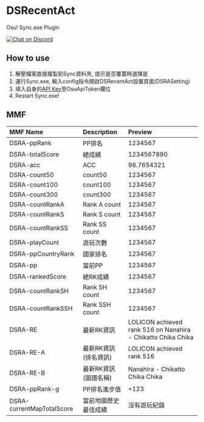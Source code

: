 # DSRecentAct
Osu! Sync.exe Plugin

[![Chat on Discord](https://discordapp.com/api/guilds/579330361226428426/widget.png "Chat on Discord")](https://discord.gg/H4x77Md)

## How to use
1. 解壓檔案直接複製到Sync資料夾, 提示是否覆蓋時選擇是
2. 運行Sync.exe, 輸入config指令開啟DSRecentAct設置頁面(DSRASetting)
3. 填入自身的[API Key](https://osu.ppy.sh/p/api/)至OsuApiToken欄位
4. Restart Sync.exe!


## MMF
| MMF Name | Description | Preview | 
|:---------|:---------|:---------|
| DSRA-ppRank | PP排名 | 1234567 |
| DSRA-totalScore | 總成績 | 1234567890 |
| DSRA-acc | ACC | 98.7654321 |
| DSRA-count50 | count50 | 1234567 |
| DSRA-count100 | count100 | 1234567 |
| DSRA-count300 | count300 | 1234567 |
| DSRA-countRankA | Rank A count | 1234567 |
| DSRA-countRankS | Rank S count | 1234567 |
| DSRA-countRankSS | Rank SS count | 1234567 |
| DSRA-playCount | 遊玩次數 | 1234567 |
| DSRA-ppCountryRank | 國家排名 | 1234567 |
| DSRA-pp | 當前PP | 1234567 |
| DSRA-rankedScore | 總RK成績 | 1234567 |
| DSRA-countRankSH | Rank SH count | 1234567 |
| DSRA-countRankSSH | Rank SSH count | 1234567 |
| DSRA-RE | 最新RK資訊 | LOLICON achieved rank 516 on Nanahira - Chikatto Chika Chika |
| DSRA-RE-A | 最新RK資訊(排名資訊) | LOLICON achieved rank 516 |
| DSRA-RE-B | 最新RK資訊(圖譜名稱) |  Nanahira - Chikatto Chika Chika |
| DSRA-ppRank-g | PP排名進步值 | +123 |
| DSRA-currentMapTotalScore | 當前地圖歷史最佳成績 | 沒有遊玩紀錄 |
